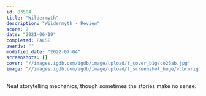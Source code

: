 ```yaml
---
id: 83504
title: "Wildermyth"
description: "Wildermyth - Review"
score: 7
date: "2021-06-19"
completed: FALSE
awards: ""
modified_date: "2022-07-04"
screenshots: []
cover: "//images.igdb.com/igdb/image/upload/t_cover_big/co26ab.jpg"
image: "//images.igdb.com/igdb/image/upload/t_screenshot_huge/vcbrmrig7657p1vp7dav.jpg"
---
```

Neat storytelling mechanics, though sometimes the stories make no sense.